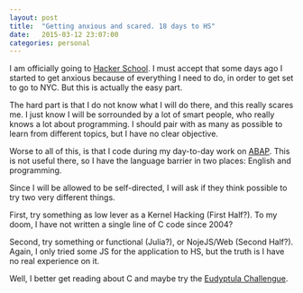 ```yaml
---
layout: post
title:  "Getting anxious and scared. 18 days to HS"
date:   2015-03-12 23:07:00
categories: personal
---
```


I am officially going to [Hacker School][1]. I must accept that some days ago I started to get anxious because of everything I need to do, in order to get set to go to NYC. But this is actually the easy part.

The hard part is that I do not know what I will do there, and this really scares me. I just know I will be sorrounded by a lot of smart people, who really knows a lot about programming. I should pair with as many as possible to learn from different topics, but I have no clear objective.

Worse to all of this, is that I code during my day-to-day work on [ABAP][2]. This is not useful there, so I have the language barrier in two places: English and programming.

Since I will be allowed to be self-directed, I will ask if they think possible to try two very different things. 

First, try something as low lever as a Kernel Hacking (First Half?). To my doom, I have not written a single line of C code since 2004?

Second, try something or functional (Julia?), or NojeJS/Web (Second Half?). Again, I only tried some JS for the application to HS, but the truth is I have no real experience on it.

Well, I better get reading about C and maybe try the [Eudyptula Challengue][3].

[1]: https://www.hackerschool.com
[2]: http://en.wikipedia.org/wiki/ABAP
[3]: http://eudyptula-challenge.org